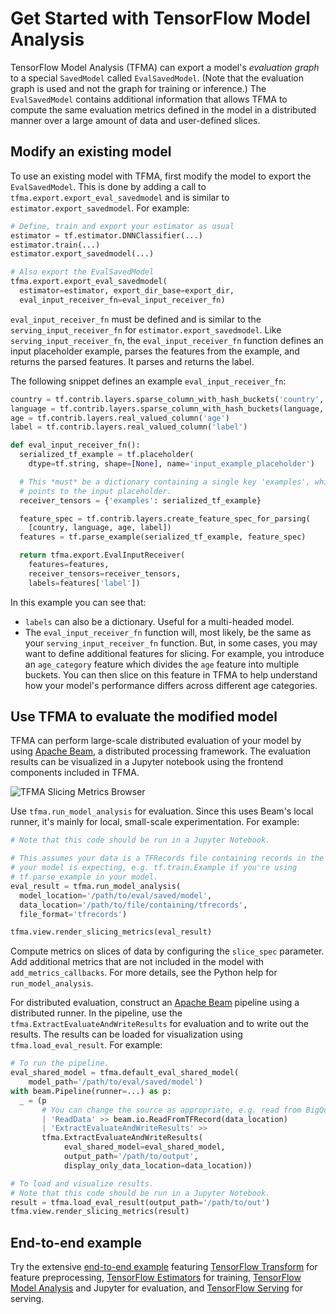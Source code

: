 <!-- See: www.tensorflow.org/tfx/model_analysis/ -->

# Get Started with TensorFlow Model Analysis

TensorFlow Model Analysis (TFMA) can export a model's *evaluation graph* to a
special `SavedModel` called `EvalSavedModel`. (Note that the evaluation
graph is used and not the graph for training or inference.) The `EvalSavedModel`
contains additional information that allows TFMA to compute the same evaluation
metrics defined in the model in a distributed manner over a large amount of data
and user-defined slices.

## Modify an existing model

To use an existing model with TFMA, first modify the model to export the
`EvalSavedModel`. This is done by adding a call to
`tfma.export.export_eval_savedmodel` and is similar to
`estimator.export_savedmodel`. For example:

```python
# Define, train and export your estimator as usual
estimator = tf.estimator.DNNClassifier(...)
estimator.train(...)
estimator.export_savedmodel(...)

# Also export the EvalSavedModel
tfma.export.export_eval_savedmodel(
  estimator=estimator, export_dir_base=export_dir,
  eval_input_receiver_fn=eval_input_receiver_fn)
```

`eval_input_receiver_fn` must be defined and is similar to the
`serving_input_receiver_fn` for `estimator.export_savedmodel`. Like
`serving_input_receiver_fn`, the `eval_input_receiver_fn` function
defines an input placeholder example, parses the features from the example, and
returns the parsed features. It parses and returns the label.

The following snippet defines an example `eval_input_receiver_fn`:

```python
country = tf.contrib.layers.sparse_column_with_hash_buckets('country', 100)
language = tf.contrib.layers.sparse_column_with_hash_buckets(language, 100)
age = tf.contrib.layers.real_valued_column('age')
label = tf.contrib.layers.real_valued_column('label')

def eval_input_receiver_fn():
  serialized_tf_example = tf.placeholder(
    dtype=tf.string, shape=[None], name='input_example_placeholder')

  # This *must* be a dictionary containing a single key 'examples', which
  # points to the input placeholder.
  receiver_tensors = {'examples': serialized_tf_example}

  feature_spec = tf.contrib.layers.create_feature_spec_for_parsing(
    [country, language, age, label])
  features = tf.parse_example(serialized_tf_example, feature_spec)

  return tfma.export.EvalInputReceiver(
    features=features,
    receiver_tensors=receiver_tensors,
    labels=features['label'])
```

In this example you can see that:

  *  `labels` can also be a dictionary. Useful for a multi-headed model.
  *   The `eval_input_receiver_fn` function will, most likely, be the same
	  as your `serving_input_receiver_fn` function. But, in some cases, you
	  may want to define additional features for slicing. For example, you
	  introduce an `age_category` feature which divides the `age` feature
	  into multiple buckets. You can then slice on this feature in TFMA to help
	  understand how your model's performance differs across different age
      categories.

## Use TFMA to evaluate the modified model

TFMA can perform large-scale distributed evaluation of your model by using
[Apache Beam](http://beam.apache.org), a distributed processing framework. The
evaluation results can be visualized in a Jupyter notebook using the frontend
components included in TFMA.

![TFMA Slicing Metrics Browser](images/tfma-slicing-metrics-browser.png)

Use `tfma.run_model_analysis` for evaluation. Since this uses Beam's local
runner, it's mainly for local, small-scale experimentation. For example:

```python
# Note that this code should be run in a Jupyter Notebook.

# This assumes your data is a TFRecords file containing records in the format
# your model is expecting, e.g. tf.train.Example if you're using
# tf.parse_example in your model.
eval_result = tfma.run_model_analysis(
  model_location='/path/to/eval/saved/model',
  data_location='/path/to/file/containing/tfrecords',
  file_format='tfrecords')

tfma.view.render_slicing_metrics(eval_result)
```

Compute metrics on slices of data by configuring the `slice_spec` parameter.
Add additional metrics that are not included in the model with
`add_metrics_callbacks`. For more details, see the Python help for
`run_model_analysis`.

For distributed evaluation, construct an [Apache Beam](http://beam.apache.org)
pipeline using a distributed runner. In the pipeline, use the
`tfma.ExtractEvaluateAndWriteResults` for evaluation and to write out the
results.  The results can be loaded for visualization using
`tfma.load_eval_result`. For example:

```python
# To run the pipeline.
eval_shared_model = tfma.default_eval_shared_model(
    model_path='/path/to/eval/saved/model')
with beam.Pipeline(runner=...) as p:
  _ = (p
       # You can change the source as appropriate, e.g. read from BigQuery.
       | 'ReadData' >> beam.io.ReadFromTFRecord(data_location)
       | 'ExtractEvaluateAndWriteResults' >>
       tfma.ExtractEvaluateAndWriteResults(
            eval_shared_model=eval_shared_model,
            output_path='/path/to/output',
            display_only_data_location=data_location))

# To load and visualize results.
# Note that this code should be run in a Jupyter Notebook.
result = tfma.load_eval_result(output_path='/path/to/out')
tfma.view.render_slicing_metrics(result)
```
## End-to-end example

Try the extensive
[end-to-end example](https://github.com/tensorflow/model-analysis/tree/master/examples/chicago_taxi)
featuring [TensorFlow Transform](https://github.com/tensorflow/transform) for feature
preprocessing,
[TensorFlow Estimators](https://www.tensorflow.org/guide/estimators) for
training, [TensorFlow Model Analysis](https://github.com/tensorflow/model-analysis) and Jupyter for
evaluation, and [TensorFlow Serving](https://github.com/tensorflow/serving) for serving.
